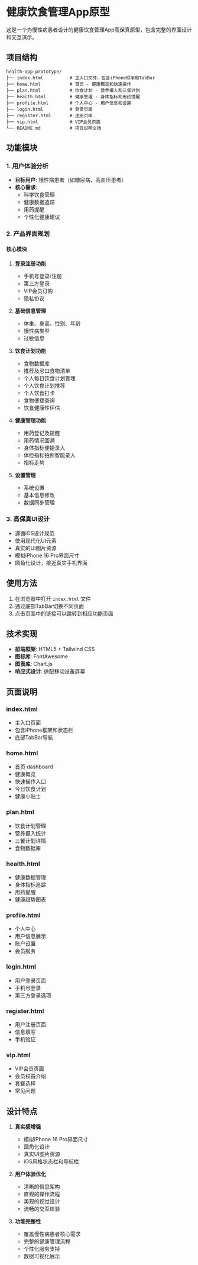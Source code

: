 # 健康饮食管理App原型

这是一个为慢性病患者设计的健康饮食管理App高保真原型，包含完整的界面设计和交互演示。

## 项目结构

```
health-app-prototype/
├── index.html          # 主入口文件，包含iPhone框架和TabBar
├── home.html           # 首页 - 健康概览和快速操作
├── plan.html           # 饮食计划 - 营养摄入和三餐计划
├── health.html         # 健康管理 - 身体指标和用药提醒
├── profile.html        # 个人中心 - 用户信息和设置
├── login.html          # 登录页面
├── register.html       # 注册页面
├── vip.html            # VIP会员页面
└── README.md           # 项目说明文档
```

## 功能模块

### 1. 用户体验分析
- **目标用户**: 慢性病患者（如糖尿病、高血压患者）
- **核心需求**: 
  - 科学饮食管理
  - 健康数据追踪
  - 用药提醒
  - 个性化健康建议

### 2. 产品界面规划

#### 核心模块
1. **登录注册功能**
   - 手机号登录/注册
   - 第三方登录
   - VIP会员订购
   - 隐私协议

2. **基础信息管理**
   - 体重、身高、性别、年龄
   - 慢性病类型
   - 过敏信息

3. **饮食计划功能**
   - 食物数据库
   - 推荐及忌口食物清单
   - 个人每日饮食计划管理
   - 个人饮食计划推荐
   - 个人饮食打卡
   - 食物便捷查询
   - 饮食健康性评估

4. **健康管理功能**
   - 用药登记及提醒
   - 用药情况回溯
   - 身体指标便捷录入
   - 体检指标拍照智能录入
   - 指标走势

5. **设置管理**
   - 系统设置
   - 基本信息修改
   - 数据同步管理

### 3. 高保真UI设计
- 遵循iOS设计规范
- 使用现代化UI元素
- 真实的UI图片资源
- 模拟iPhone 16 Pro界面尺寸
- 圆角化设计，接近真实手机界面

## 使用方法

1. 在浏览器中打开 `index.html` 文件
2. 通过底部TabBar切换不同页面
3. 点击页面中的链接可以跳转到相应功能页面

## 技术实现

- **前端框架**: HTML5 + Tailwind CSS
- **图标库**: FontAwesome
- **图表库**: Chart.js
- **响应式设计**: 适配移动设备屏幕

## 页面说明

### index.html
- 主入口页面
- 包含iPhone框架和状态栏
- 底部TabBar导航

### home.html
- 首页 dashboard
- 健康概览
- 快速操作入口
- 今日饮食计划
- 健康小贴士

### plan.html
- 饮食计划管理
- 营养摄入统计
- 三餐计划详情
- 食物数据库

### health.html
- 健康数据管理
- 身体指标追踪
- 用药提醒
- 健康趋势图表

### profile.html
- 个人中心
- 用户信息展示
- 账户设置
- 会员服务

### login.html
- 用户登录页面
- 手机号登录
- 第三方登录选项

### register.html
- 用户注册页面
- 信息填写
- 手机验证

### vip.html
- VIP会员页面
- 会员权益介绍
- 套餐选择
- 常见问题

## 设计特点

1. **真实感增强**
   - 模拟iPhone 16 Pro界面尺寸
   - 圆角化设计
   - 真实UI图片资源
   - iOS风格状态栏和导航栏

2. **用户体验优化**
   - 清晰的信息架构
   - 直观的操作流程
   - 美观的视觉设计
   - 流畅的交互体验

3. **功能完整性**
   - 覆盖慢性病患者核心需求
   - 完整的健康管理流程
   - 个性化服务支持
   - 数据可视化展示